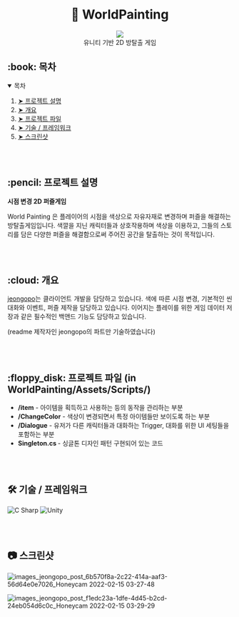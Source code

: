 <!-- HEADER --!>
<div align="center">
  <h1> 🎨 WorldPainting </h1>
  <img src="https://user-images.githubusercontent.com/52280545/187616916-5c054ad9-3eec-4bc9-9b3c-030f1c264a29.png"/><br>
  유니티 기반 2D 방탈출 게임
</div>



<!-- Contents --!>
<h2 id="table-of-contents"> :book: 목차 </h2>

<details open="open">
  <summary>목차</summary>
  <ol>
    <li><a href="#about-the-project"> ➤ 프로젝트 설명 </a></li>
    <li><a href="#overview"> ➤ 개요 </a></li>
    <li><a href="#project-files-description"> ➤ 프로젝트 파일 </a></li>
    <li><a href="#tech/framwork-used"> ➤ 기술 / 프레임워크</a></li>
    <li><a href="#screen-shot"> ➤ 스크린샷</a></li>
  </ol>
</details>

<br><br>
<!-- ABOUT THE PROJECT -->
<h2 id="about-the-project"> :pencil: 프로젝트 설명 </h2>
<p align="justify"><b> 시점 변경 2D 퍼즐게임 </b></p>
<p> World Painting 은 플레이어의 시점을 색상으로 자유자재로 변경하며 퍼즐을 해결하는 방탈출게임입니다. 색깔을 지닌 캐릭터들과 상호작용하며 색상을 이용하고, 그들의 스토리를 담은 다양한 퍼즐을 해결함으로써 주어진 공간을 탈출하는 것이 목적입니다.</p>


<br><br>

<!-- OVERVIEW -->
<h2 id="overview"> :cloud: 개요 </h2>

<p align="justify"> 
  <a href="https://github.com/jeongopo">jeongopo</a>는 클라이언트 개발을 담당하고 있습니다. 색에 따른 시점 변경, 기본적인 씬 대화와 이벤트, 퍼즐 제작을 담당하고 있습니다. 이어지는 플레이를 위한 게임 데이터 저장과 같은 필수적인 백앤드 기능도 담당하고 있습니다.
</p>
(readme 제작자인 jeongopo의 파트만 기술하였습니다)

<br><br>
<!-- PROJECT FILES DESCRIPTION -->
<h2 id="project-files-description"> :floppy_disk: 프로젝트 파일 (in WorldPainting/Assets/Scripts/) </h2>

<ul>
  <li><b>/item</b> - 아이템을 획득하고 사용하는 등의 동작을 관리하는 부분</li>
  <li><b>/ChangeColor</b> - 색상이 변경되면서 특정 아이템들만 보이도록 하는 부분 </li>
  <li><b> /Dialogue</b> - 유저가 다른 캐릭터들과 대화하는 Trigger, 대화를 위한 UI 세팅들을 포함하는 부분</li>
  <li><b> Singleton.cs </b> - 싱글톤 디자인 패턴 구현되어 있는 코드 </li>
  
</ul>

<br><br>
<!--TECH/FRAMEWORK-->
<h2 id="tech/framwork-used"> 🛠 기술 / 프레임워크</h2>

![C Sharp](https://img.shields.io/badge/C%23-green?style=for-the-badge&logo=CSharp&logoColor=white)
![Unity](https://img.shields.io/badge/Unity-000000?style=for-the-badge&logo=Unity&logoColor=white)


<br><br>
<!--SCREENSHOT-->
<h2 id="screen-shot"> 📷 스크린샷</h2>


![images_jeongopo_post_6b570f8a-2c22-414a-aaf3-56d64e0e7026_Honeycam 2022-02-15 03-27-48](https://user-images.githubusercontent.com/52280545/187617304-834db27f-b94f-4fa2-b485-d3263b2c33ee.gif)

![images_jeongopo_post_f1edc23a-1dfe-4d45-b2cd-24eb054d6c0c_Honeycam 2022-02-15 03-29-29](https://user-images.githubusercontent.com/52280545/187617391-8caec88e-b107-4e72-ad15-01539af84b37.gif)
